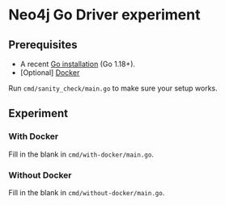 # Neo4j Go Driver experiment

## Prerequisites

- A recent [Go installation](https://go.dev/dl/) (Go 1.18+).
- [Optional] [Docker](https://docs.docker.com/get-docker/)

Run `cmd/sanity_check/main.go` to make sure your setup works.

## Experiment

### With Docker

Fill in the blank in `cmd/with-docker/main.go`.

### Without Docker

Fill in the blank in `cmd/without-docker/main.go`.